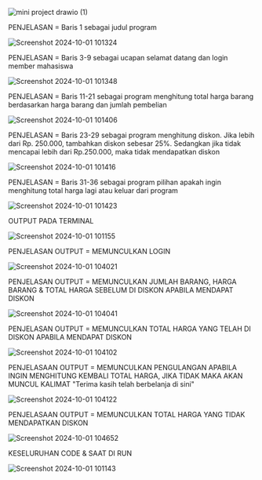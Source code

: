 
![mini project drawio (1)](https://github.com/user-attachments/assets/245b362a-4a9d-4d7b-a636-e37843a2abf8)


PENJELASAN = Baris 1 sebagai judul program

![Screenshot 2024-10-01 101324](https://github.com/user-attachments/assets/486ff980-1a08-4719-a0c5-f56e0972b55d)


PENJELASAN = Baris 3-9 sebagai ucapan selamat datang dan login member mahasiswa

![Screenshot 2024-10-01 101348](https://github.com/user-attachments/assets/389d81e2-c29f-4197-b47f-dda22c069dae)


PENJELASAN = Baris 11-21 sebagai program menghitung total harga barang berdasarkan harga barang dan jumlah pembelian 

![Screenshot 2024-10-01 101406](https://github.com/user-attachments/assets/74f88362-7634-4c3a-ad1b-d89106639e9c)


PENJELASAN = Baris 23-29 sebagai program menghitung diskon. Jika lebih dari Rp. 250.000, tambahkan diskon sebesar 25%. Sedangkan jika tidak mencapai lebih dari Rp.250.000, maka tidak mendapatkan diskon

![Screenshot 2024-10-01 101416](https://github.com/user-attachments/assets/68059e11-8b8c-4f77-aca1-0e41530d6e3b)


PENJELASAN = Baris 31-36 sebagai program pilihan apakah ingin menghitung total harga lagi atau keluar dari program

![Screenshot 2024-10-01 101423](https://github.com/user-attachments/assets/fa58ed74-746d-4b2b-913f-7156640c19d9)


OUTPUT PADA TERMINAL

![Screenshot 2024-10-01 101155](https://github.com/user-attachments/assets/c9b09284-a02e-42e6-9292-54f04bfa276e)


PENJELASAN OUTPUT = MEMUNCULKAN LOGIN

![Screenshot 2024-10-01 104021](https://github.com/user-attachments/assets/fd2b63d0-6335-4300-86d8-af32d7b7903d)


PENJELASAN OUTPUT = MEMUNCULKAN JUMLAH BARANG, HARGA BARANG & TOTAL HARGA SEBELUM DI DISKON APABILA MENDAPAT DISKON

![Screenshot 2024-10-01 104041](https://github.com/user-attachments/assets/4ac940ef-634d-407f-ae53-eeaa6d12b427)


PENJELASAN OUTPUT = MEMUNCULKAN TOTAL HARGA YANG TELAH DI DISKON APABILA MENDAPAT DISKON

![Screenshot 2024-10-01 104102](https://github.com/user-attachments/assets/aff50799-e62d-4476-a42f-25075512d04f)


PENJELASAAN OUTPUT = MEMUNCULKAN PENGULANGAN APABILA INGIN MENGHITUNG KEMBALI TOTAL HARGA, JIKA TIDAK MAKA AKAN MUNCUL KALIMAT "Terima kasih telah berbelanja di sini"

![Screenshot 2024-10-01 104122](https://github.com/user-attachments/assets/2b66b602-2eef-4cb2-aeed-c2205bdd51dc)


PENJELASAAN OUTPUT = MEMUNCULKAN TOTAL HARGA YANG TIDAK MENDAPATKAN DISKON

![Screenshot 2024-10-01 104652](https://github.com/user-attachments/assets/3bc1c541-fbb9-4d7b-a46c-ea646bbb733e)


KESELURUHAN CODE & SAAT DI RUN

![Screenshot 2024-10-01 101143](https://github.com/user-attachments/assets/d10fc315-02c3-4426-bd11-bd7bd49171d9)

